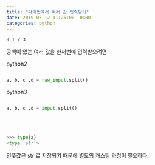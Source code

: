 ```yaml
---
title: "파이썬에서 여러 값 입력받기"
date: 2019-05-12 11:25:00 -0400
categories: python
---
```


`0 1 2 3`

공백이 있는 여러 값을 한꺼번에 입력받으려면

python2

```python

a, b, c ,d = raw_input.split()

```  
  

python3
```python

a, b, c ,d = input.split() 

```  
<br/>
<br/>
  
             
```python
>>> type(a)
<type 'str'>

```

인풋값은 str 로 저장되기 때문에 별도의 캐스팅 과정이 필요하다.
